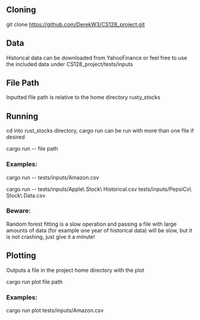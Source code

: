 ## Cloning

git clone https://github.com/DerekW3/CS128_project.git

## Data

Historical data can be downloaded from YahooFinance or feel free to use the included data under
CS128_project/tests/inputs

## File Path

Inputted file path is relative to the home directory rusty_stocks

## Running

cd into rust_stocks directory, cargo run can be run with more than one file if desired

cargo run -- file path

### Examples:

cargo run -- tests/inputs/Amazon.csv

cargo run -- tests/inputs/Apple\ Stock\ Historical.csv tests/inputs/PepsiCo\ Stock\ Data.csv

### Beware:

Random forest fitting is a slow operation and passing a file with large amounts of data (for example one year of
historical data)
will be slow, but it is not crashing, just give it a minute!

## Plotting
Outputs a file in the project home directory with the plot

cargo run plot file path

### Examples:

cargo run plot tests/inputs/Amazon.csv
